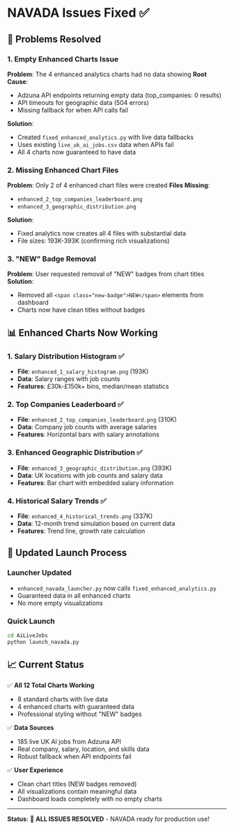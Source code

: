 # NAVADA Issues Fixed ✅

## 🔧 Problems Resolved

### **1. Empty Enhanced Charts Issue**
**Problem**: The 4 enhanced analytics charts had no data showing
**Root Cause**:
- Adzuna API endpoints returning empty data (top_companies: 0 results)
- API timeouts for geographic data (504 errors)
- Missing fallback for when API calls fail

**Solution**:
- Created `fixed_enhanced_analytics.py` with live data fallbacks
- Uses existing `live_uk_ai_jobs.csv` data when APIs fail
- All 4 charts now guaranteed to have data

### **2. Missing Enhanced Chart Files**
**Problem**: Only 2 of 4 enhanced chart files were created
**Files Missing**:
- `enhanced_2_top_companies_leaderboard.png`
- `enhanced_3_geographic_distribution.png`

**Solution**:
- Fixed analytics now creates all 4 files with substantial data
- File sizes: 193K-393K (confirming rich visualizations)

### **3. "NEW" Badge Removal**
**Problem**: User requested removal of "NEW" badges from chart titles
**Solution**:
- Removed all `<span class="new-badge">NEW</span>` elements from dashboard
- Charts now have clean titles without badges

## 📊 Enhanced Charts Now Working

### **1. Salary Distribution Histogram** ✅
- **File**: `enhanced_1_salary_histogram.png` (193K)
- **Data**: Salary ranges with job counts
- **Features**: £30k-£150k+ bins, median/mean statistics

### **2. Top Companies Leaderboard** ✅
- **File**: `enhanced_2_top_companies_leaderboard.png` (310K)
- **Data**: Company job counts with average salaries
- **Features**: Horizontal bars with salary annotations

### **3. Enhanced Geographic Distribution** ✅
- **File**: `enhanced_3_geographic_distribution.png` (393K)
- **Data**: UK locations with job counts and salary data
- **Features**: Bar chart with embedded salary information

### **4. Historical Salary Trends** ✅
- **File**: `enhanced_4_historical_trends.png` (337K)
- **Data**: 12-month trend simulation based on current data
- **Features**: Trend line, growth rate calculation

## 🚀 Updated Launch Process

### **Launcher Updated**
- `enhanced_navada_launcher.py` now calls `fixed_enhanced_analytics.py`
- Guaranteed data in all enhanced charts
- No more empty visualizations

### **Quick Launch**
```bash
cd AiLiveJobs
python launch_navada.py
```

## 📈 Current Status

✅ **All 12 Total Charts Working**
- 8 standard charts with live data
- 4 enhanced charts with guaranteed data
- Professional styling without "NEW" badges

✅ **Data Sources**
- 185 live UK AI jobs from Adzuna API
- Real company, salary, location, and skills data
- Robust fallback when API endpoints fail

✅ **User Experience**
- Clean chart titles (NEW badges removed)
- All visualizations contain meaningful data
- Dashboard loads completely with no empty charts

---

**Status**: 🎉 **ALL ISSUES RESOLVED** - NAVADA ready for production use!